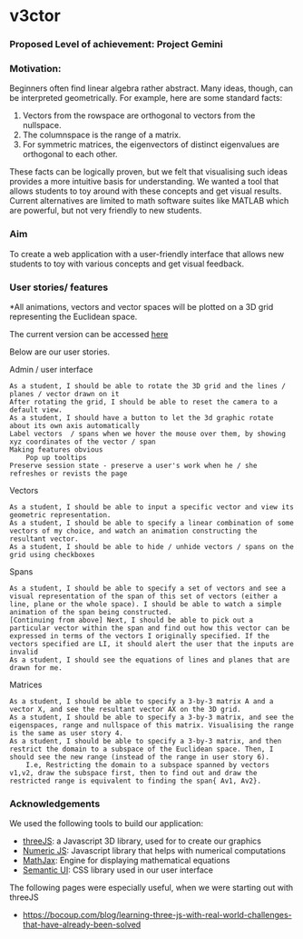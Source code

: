 # v3ctor

### Proposed Level of achievement: Project Gemini

### Motivation:   
Beginners often find linear algebra rather abstract. Many ideas, though, can be interpreted geometrically. 
For example, here are some standard facts:
  1. Vectors from the rowspace are orthogonal to vectors from the nullspace.
  2. The columnspace is the range of a matrix.
  3. For symmetric matrices, the eigenvectors of distinct eigenvalues are orthogonal to each other. 

These facts can be logically proven, but we felt that visualising such ideas provides a more intuitive basis for understanding.
We wanted a tool that allows students to toy around with these concepts and get visual results. Current alternatives are limited to math software suites like MATLAB which are powerful, but not very friendly to new students.

### Aim  
To create a web application with a user-friendly interface that allows new students to toy with various concepts and get visual feedback.

 ### User stories/ features

*All animations, vectors and vector spaces will be plotted on a 3D grid representing the Euclidean space.

The current version can be accessed [here](https://visual-vector.firebaseapp.com/)

Below are our user stories.

Admin / user interface
	

    As a student, I should be able to rotate the 3D grid and the lines / planes / vector drawn on it
    After rotating the grid, I should be able to reset the camera to a default view.
    As a student, I should have a button to let the 3d graphic rotate about its own axis automatically
    Label vectors  / spans when we hover the mouse over them, by showing xyz coordinates of the vector / span
    Making features obvious
        Pop up tooltips
    Preserve session state - preserve a user's work when he / she refreshes or revists the page

Vectors
	

    As a student, I should be able to input a specific vector and view its geometric representation.
    As a student, I should be able to specify a linear combination of some vectors of my choice, and watch an animation constructing the resultant vector.
    As a student, I should be able to hide / unhide vectors / spans on the grid using checkboxes

Spans
	

    As a student, I should be able to specify a set of vectors and see a visual representation of the span of this set of vectors (either a line, plane or the whole space). I should be able to watch a simple animation of the span being constructed.
    [Continuing from above] Next, I should be able to pick out a particular vector within the span and find out how this vector can be expressed in terms of the vectors I originally specified. If the vectors specified are LI, it should alert the user that the inputs are invalid
    As a student, I should see the equations of lines and planes that are drawn for me.

Matrices
	

    As a student, I should be able to specify a 3-by-3 matrix A and a vector X, and see the resultant vector AX on the 3D grid.
    As a student, I should be able to specify a 3-by-3 matrix, and see the eigenspaces, range and nullspace of this matrix. Visualising the range is the same as user story 4.
    As a student, I should be able to specify a 3-by-3 matrix, and then restrict the domain to a subspace of the Euclidean space. Then, I should see the new range (instead of the range in user story 6).
        I.e, Restricting the domain to a subspace spanned by vectors v1,v2, draw the subspace first, then to find out and draw the restricted range is equivalent to finding the span{ Av1, Av2}.


### Acknowledgements
We used the following tools to build our application:
- [threeJS](https://threejs.org/): a Javascript 3D library, used for to create our graphics
- [Numeric JS](http://www.numericjs.com/): Javascript library that helps with numerical computations
- [MathJax](https://www.mathjax.org/): Engine for displaying mathematical equations
- [Semantic UI](https://semantic-ui.com/): CSS library used in our user interface

The following pages were especially useful, when we were starting out with threeJS
- https://bocoup.com/blog/learning-three-js-with-real-world-challenges-that-have-already-been-solved

